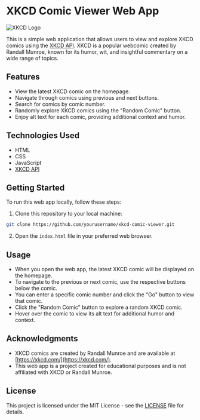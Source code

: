 # XKCD Comic Viewer Web App

![XKCD Logo](https://imgs.xkcd.com/static/terrible_small_logo.png)

This is a simple web application that allows users to view and explore XKCD comics using the [XKCD API](https://xkcd.com/json.html). XKCD is a popular webcomic created by Randall Munroe, known for its humor, wit, and insightful commentary on a wide range of topics.

## Features

- View the latest XKCD comic on the homepage.
- Navigate through comics using previous and next buttons.
- Search for comics by comic number.
- Randomly explore XKCD comics using the "Random Comic" button.
- Enjoy alt text for each comic, providing additional context and humor.

## Technologies Used

- HTML
- CSS
- JavaScript
- [XKCD API](https://xkcd.com/json.html)

## Getting Started

To run this web app locally, follow these steps:

1. Clone this repository to your local machine:

```bash
git clone https://github.com/yourusername/xkcd-comic-viewer.git
```

2. Open the `index.html` file in your preferred web browser.

## Usage

- When you open the web app, the latest XKCD comic will be displayed on the homepage.
- To navigate to the previous or next comic, use the respective buttons below the comic.
- You can enter a specific comic number and click the "Go" button to view that comic.
- Click the "Random Comic" button to explore a random XKCD comic.
- Hover over the comic to view its alt text for additional humor and context.

## Acknowledgments

- XKCD comics are created by Randall Munroe and are available at [https://xkcd.com/](https://xkcd.com/).
- This web app is a project created for educational purposes and is not affiliated with XKCD or Randall Munroe.

## License

This project is licensed under the MIT License - see the [LICENSE](LICENSE) file for details.
